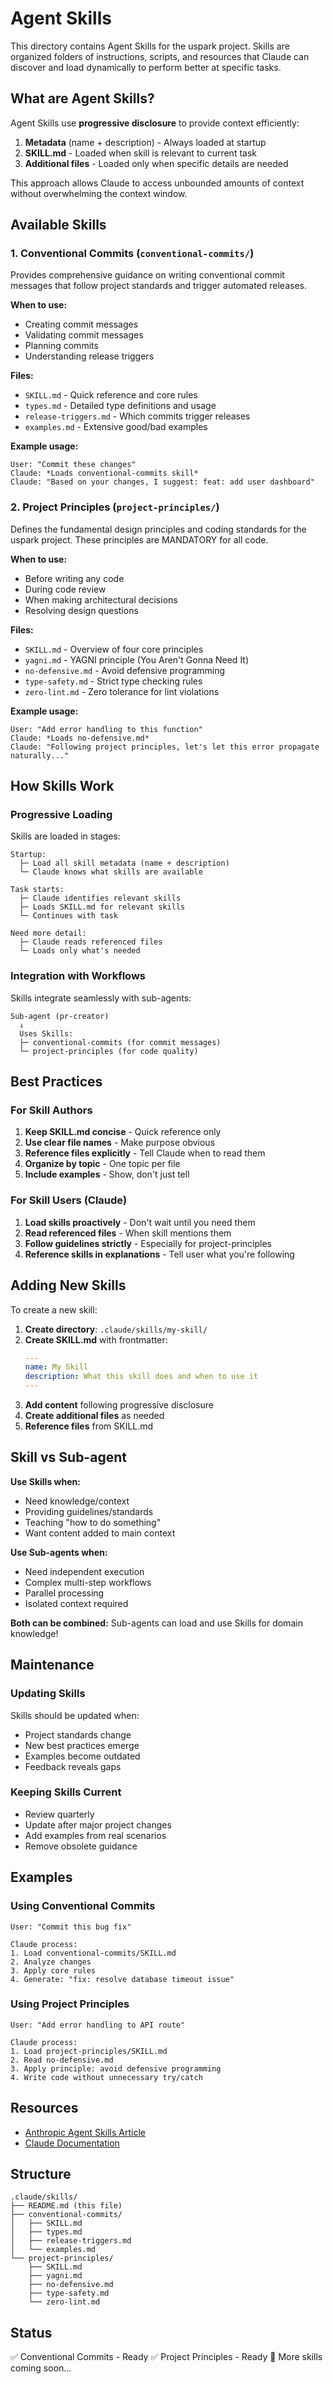 # Agent Skills

This directory contains Agent Skills for the uspark project. Skills are organized folders of instructions, scripts, and resources that Claude can discover and load dynamically to perform better at specific tasks.

## What are Agent Skills?

Agent Skills use **progressive disclosure** to provide context efficiently:
1. **Metadata** (name + description) - Always loaded at startup
2. **SKILL.md** - Loaded when skill is relevant to current task
3. **Additional files** - Loaded only when specific details are needed

This approach allows Claude to access unbounded amounts of context without overwhelming the context window.

## Available Skills

### 1. Conventional Commits (`conventional-commits/`)

Provides comprehensive guidance on writing conventional commit messages that follow project standards and trigger automated releases.

**When to use:**
- Creating commit messages
- Validating commit messages
- Planning commits
- Understanding release triggers

**Files:**
- `SKILL.md` - Quick reference and core rules
- `types.md` - Detailed type definitions and usage
- `release-triggers.md` - Which commits trigger releases
- `examples.md` - Extensive good/bad examples

**Example usage:**
```
User: "Commit these changes"
Claude: *Loads conventional-commits skill*
Claude: "Based on your changes, I suggest: feat: add user dashboard"
```

### 2. Project Principles (`project-principles/`)

Defines the fundamental design principles and coding standards for the uspark project. These principles are MANDATORY for all code.

**When to use:**
- Before writing any code
- During code review
- When making architectural decisions
- Resolving design questions

**Files:**
- `SKILL.md` - Overview of four core principles
- `yagni.md` - YAGNI principle (You Aren't Gonna Need It)
- `no-defensive.md` - Avoid defensive programming
- `type-safety.md` - Strict type checking rules
- `zero-lint.md` - Zero tolerance for lint violations

**Example usage:**
```
User: "Add error handling to this function"
Claude: *Loads no-defensive.md*
Claude: "Following project principles, let's let this error propagate naturally..."
```

## How Skills Work

### Progressive Loading

Skills are loaded in stages:

```
Startup:
  ├─ Load all skill metadata (name + description)
  └─ Claude knows what skills are available

Task starts:
  ├─ Claude identifies relevant skills
  ├─ Loads SKILL.md for relevant skills
  └─ Continues with task

Need more detail:
  ├─ Claude reads referenced files
  └─ Loads only what's needed
```

### Integration with Workflows

Skills integrate seamlessly with sub-agents:

```
Sub-agent (pr-creator)
  ↓
  Uses Skills:
  ├─ conventional-commits (for commit messages)
  └─ project-principles (for code quality)
```

## Best Practices

### For Skill Authors

1. **Keep SKILL.md concise** - Quick reference only
2. **Use clear file names** - Make purpose obvious
3. **Reference files explicitly** - Tell Claude when to read them
4. **Organize by topic** - One topic per file
5. **Include examples** - Show, don't just tell

### For Skill Users (Claude)

1. **Load skills proactively** - Don't wait until you need them
2. **Read referenced files** - When skill mentions them
3. **Follow guidelines strictly** - Especially for project-principles
4. **Reference skills in explanations** - Tell user what you're following

## Adding New Skills

To create a new skill:

1. **Create directory**: `.claude/skills/my-skill/`
2. **Create SKILL.md** with frontmatter:
   ```yaml
   ---
   name: My Skill
   description: What this skill does and when to use it
   ---
   ```
3. **Add content** following progressive disclosure
4. **Create additional files** as needed
5. **Reference files** from SKILL.md

## Skill vs Sub-agent

**Use Skills when:**
- Need knowledge/context
- Providing guidelines/standards
- Teaching "how to do something"
- Want content added to main context

**Use Sub-agents when:**
- Need independent execution
- Complex multi-step workflows
- Parallel processing
- Isolated context required

**Both can be combined:**
Sub-agents can load and use Skills for domain knowledge!

## Maintenance

### Updating Skills

Skills should be updated when:
- Project standards change
- New best practices emerge
- Examples become outdated
- Feedback reveals gaps

### Keeping Skills Current

- Review quarterly
- Update after major project changes
- Add examples from real scenarios
- Remove obsolete guidance

## Examples

### Using Conventional Commits

```
User: "Commit this bug fix"

Claude process:
1. Load conventional-commits/SKILL.md
2. Analyze changes
3. Apply core rules
4. Generate: "fix: resolve database timeout issue"
```

### Using Project Principles

```
User: "Add error handling to API route"

Claude process:
1. Load project-principles/SKILL.md
2. Read no-defensive.md
3. Apply principle: avoid defensive programming
4. Write code without unnecessary try/catch
```

## Resources

- [Anthropic Agent Skills Article](https://www.anthropic.com/engineering/equipping-agents-for-the-real-world-with-agent-skills)
- [Claude Documentation](https://docs.claude.com)

## Structure

```
.claude/skills/
├── README.md (this file)
├── conventional-commits/
│   ├── SKILL.md
│   ├── types.md
│   ├── release-triggers.md
│   └── examples.md
└── project-principles/
    ├── SKILL.md
    ├── yagni.md
    ├── no-defensive.md
    ├── type-safety.md
    └── zero-lint.md
```

## Status

✅ Conventional Commits - Ready
✅ Project Principles - Ready
🚧 More skills coming soon...
